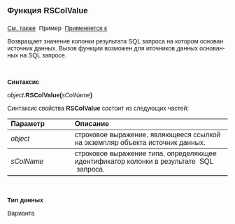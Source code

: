 ﻿<html>
<head>
<title>Источник данных\RSColValue</title>
</head>

<body>

<p><strong><font size="4" face="Arial">Функция RSColValue<br>
<br>
</font></strong><font face="Arial"><a href="../Asdata.html">См. также</a>&nbsp;
Пример&nbsp; <a href="../Asdata.html">
Применяется к</a></font></p>

<p><font face="Arial">Возвращает значение колонки результата SQL <span lang="ru">запроса на 
котором&nbsp;основан </span>источник данных.<span lang="ru"> Вызов функции 
возможен для иточников данных основанных на </span>SQL запросе.</font></p>

<p class="label">&nbsp;</p>

<p class="label"><font face="Arial"><b>Синтаксис</b></font></p>

<p><font face="Arial"><em>object</em><strong>.RSColValue(</strong><em>sColName</em><strong>)</strong></font></p>

<p><font face="Arial">Синтаксис свойства <strong>RSColValue</strong>
состоит из следующих частей:</font></p>

<table border="1" cellPadding="5" cols="2" frame="below" rules="rows">
<TBODY>
  <tr vAlign="top">
    <td class="label" width="29%"><font face="Arial"><b>Параметр</b></font></td>
    <td class="label" width="71%"><font face="Arial"><strong>Описание</strong></font></td>
  </tr>
  <tr>
    <td width="29%"><em><font face="Arial">object</font></em></td>
    <td width="71%"><font face="Arial">строковое выражение, являющееся 
	ссылкой на экземпляр объекта источник данных.</font></td>
  </tr>
</TBODY>
  <tr>
    <td width="29%"><em><font face="Arial">sColName</font></em></td>
    <td width="71%"><font face="Arial">строковое выражение типа, 
	определяющее идентификатор колонки в <span lang="ru">результате</span>&nbsp; 
	SQL <span lang="ru">&nbsp;запроса</span>.</font></td>
  </tr>
</table>

<p class="label">&nbsp;</p>

<p class="label"><strong><font face="Arial">Тип данных</font></strong></p>

<p class="label"><font face="Arial">Варианта</font></p>
</body>
</html>
